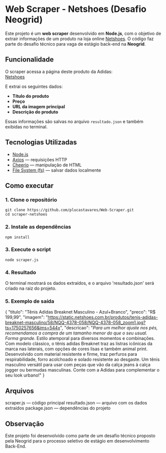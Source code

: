 # Web Scraper - Netshoes (Desafio Neogrid)
Este projeto é um **web scraper** desenvolvido em **Node.js**, com o objetivo de extrair informações de um produto na loja online [Netshoes](https://www.netshoes.com.br/). O código faz parte do desafio técnico para vaga de estágio back-end na **Neogrid**.

## Funcionalidade

O scraper acessa a página deste produto da Adidas:  
[Netshoes](https://www.netshoes.com.br/p/tenis-adidas-breaknet-masculino-NQQ-4378-058)

E extrai os seguintes dados:

- **Título do produto**
- **Preço**
- **URL da imagem principal**
- **Descrição do produto**

Essas informações são salvas no arquivo `resultado.json` e também exibidas no terminal.


## Tecnologias Utilizadas

- [Node.js](https://nodejs.org/)
- [Axios](https://www.npmjs.com/package/axios) — requisições HTTP
- [Cheerio](https://www.npmjs.com/package/cheerio) — manipulação de HTML
- [File System (fs)](https://nodejs.org/api/fs.html) — salvar dados localmente


## Como executar

### 1. Clone o repositório
```
git clone https://github.com/plucastavares/Web-Scraper.git
cd scraper-netshoes
```

### 2. Instale as dependências
```
npm install
```

### 3. Execute o script
```
node scraper.js
```

### 4. Resultado
O terminal mostrará os dados extraídos, e o arquivo 'resultado.json' será criado na raiz do projeto.

### 5. Exemplo de saída
{
  "titulo": "Tênis Adidas Breaknet Masculino - Azul+Branco",
  "preco": "R$ 199,99",
  "imagem": "https://static.netshoes.com.br/produtos/tenis-adidas-breaknet-masculino/58/NQQ-4378-058/NQQ-4378-058_zoom1.jpg?ts=1750257656&ims=544x",
  "descricao": "*Para um melhor ajuste nos pés, recomendamos a compra de um tamanho menor do que o seu usual. Forma grande.* Estilo atemporal para diversos momentos e combinações. Com modelo clássico, o tênis adidas Breaknet traz as listras icônicas da marca nas laterais, com opções de cores lisas e também animal print. Desenvolvido com material resistente e firme, traz perfuros para respirabilidade, forro acolchoado e solado resistente ao desgaste. Um tênis masculino versátil para usar com peças que vão da calça jeans à calça jogger ou bermudas masculinas. Conte com a Adidas para complementar o seu look urbano!"
}

## Arquivos
scraper.js — código principal
resultado.json — arquivo com os dados extraídos
package.json — dependências do projeto

## Observação
Este projeto foi desenvolvido como parte de um desafio técnico proposto pela Neogrid para o processo seletivo de estágio em desenvolvimento Back-End.
